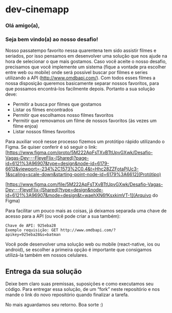 # dev-cinemapp

### Olá amigo(a),

### Seja bem vindo(a) ao nosso desafio!

Nosso passatempo favorito nessa quarentena tem sido assistir filmes e seriados, por isso pensamos em desenvolver uma solução que nos ajude na hora de selecionar o que mais gostamos. Caso você aceite o nosso desafio, precisamos que você implemente um sistema (fique a vontade pra escolher entre web ou mobile) onde será possível buscar por filmes e series utilizando a API (http://www.omdbapi.com/). Com todos esses filmes a nossa disposição queremos basicamente separar nossos favoritos, para que possamos encontrá-los facilmente depois. Portanto a sua solução deve:

- Permitir a busca por filmes que gostamos
- Listar os filmes encontrados
- Permitir que escolhamos nosso filmes favoritos
- Permitir que removamos um filme de nossos favoritos (às vezes um filme enjoa)
- Listar nossos filmes favoritos

Para auxiliar você nesse processo fizemos um protótipo rápido utilizando o Figma. Se quiser conferir é só seguir o link:
[https://www.figma.com/proto/5M222ApFsTXvBTtUpvGXwk/Desafio-Vagas-Dev---FleyeFlix-(Shared)?page-id=6121%3A96907&type=design&node-id=6179-6612&viewport=-234%2C1573%2C0.4&t=Hhc28ZZFotaPjUc3-1&scaling=scale-down&starting-point-node-id=6179%3A6612](Protótipo)

[https://www.figma.com/file/5M222ApFsTXvBTtUpvGXwk/Desafio-Vagas-Dev---FleyeFlix-(Shared)?type=design&node-id=6121%3A96907&mode=design&t=waehXN6fKsxkimVT-1](Arquivo do Figma)

Para facilitar um pouco mais as coisas, já deixamos separada uma chave de acesso para a API (ou você pode criar a sua também):

```
Chave de API: 925eba28
Exemplo requisição: GET http://www.omdbapi.com/?apikey=925eba28&s=batman
```

Você pode desenvolver uma solução web ou mobile (react-native, ios ou android), se escolher a primeira opção é importante que consigamos utilizá-la também em nossos celulares.

## Entrega da sua solução

Deixe bem claro suas premissas, suposições e como executamos seu código. Para entregar essa solução, de um “fork” neste repositório e nos mande o link do novo repositório quando finalizar a tarefa.


No mais aguardamos seu retorno. Boa sorte :)
